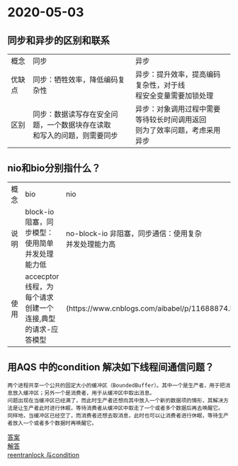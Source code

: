 # 2020-05-03
## 同步和异步的区别和联系
<table>
<tr>
<td>概念</td>
<td>同步</td>
<td>异步</td>
</tr>
<tr>
<td>优缺点</td>
<td>同步：牺牲效率，降低编码复杂性</td>
<td>异步：提升效率，提高编码复杂性，对于线<br/>程安全变量需要加锁处理</td>
</tr>
<tr>
<td>区别</td>
<td>同步：数据读写存在安全问题，一个数据块存在读取<br/>和写入的问题，则需要同步</td>
<td>异步：对象调用过程中需要等待较长时间调用返回<br/>则为了效率问题，考虑采用异步</td>
</tr>
</table>

## nio和bio分别指什么？

<table>
<tr>
<td>概念</td>
<td>bio</td>
<td>nio</td>
</tr>
<tr>
<td>说明</td>
<td>block-io 阻塞，同步模型：使用简单<br>并发处理能力低</td>
<td>no-block-io 非阻塞，同步通信：使用复杂<br>并发处理能力高</td>
</tr>
<tr>
<td>使用</td>
<td>accecptor线程，为每个请求<br>创建一个连接,典型的请求-应答模型</td>
<td>(https://www.cnblogs.com/aibabel/p/11688874.html)</td>
</tr>
</table>

## 用AQS 中的condition 解决如下线程间通信问题？
    两个进程共享一个公共的固定大小的缓冲区（BoundedBuffer）。其中一个是生产者，用于把消息放入缓冲区；另外一个是消费者，用于从缓冲区中取出消息。
    问题出现在当缓冲区已经满了，而此时生产者还想向其中放入一个新的数据项的情形，其解决方法是让生产者此时进行休眠，等待消费者从缓冲区中取走了一个或者多个数据后再去唤醒它。
    同样地，当缓冲区已经空了，而消费者还想去取消息，此时也可以让消费者进行休眠，等待生产者放入一个或者多个数据时再唤醒它。
[答案](https://github.com/ricemin/jvm/blob/master/com.ricemin.jvm/LockTest.java)  
[解答](https://blog.csdn.net/xiangzaixiansheng/article/details/93381490?utm_medium=distribute.pc_relevant_right.none-task-blog-BlogCommendFromBaidu-4&depth_1-utm_source=distribute.pc_relevant_right.none-task-blog-BlogCommendFromBaidu-4)  
[reentranlock 与condition](https://blog.csdn.net/changhenshui1990/article/details/77188809?utm_medium=distribute.pc_relevant_right.none-task-blog-BlogCommendFromBaidu-2&depth_1-utm_source=distribute.pc_relevant_right.none-task-blog-BlogCommendFromBaidu-2)
